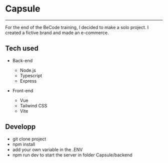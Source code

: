 # Capsule

---

For the end of the BeCode training, I decided to make a solo project. I created a fictive brand and made an e-commerce.

## Tech used

- Back-end

  - Node.js
  - Typescript
  - Express

- Front-end

  - Vue
  - Tailwind CSS
  - Vite

## Developp

- git clone project
- npm install
- add your own variable in the .ENV
- npm run dev to start the server in folder Capsule/backend
